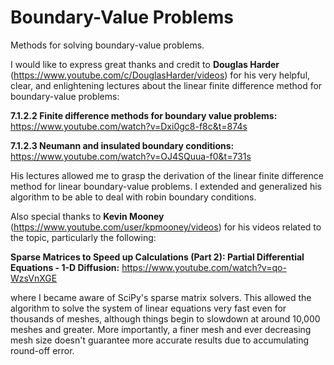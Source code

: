 # Boundary-Value Problems
Methods for solving boundary-value problems.

I would like to express great thanks and credit to **Douglas Harder** (https://www.youtube.com/c/DouglasHarder/videos)
for his very helpful, clear, and enlightening lectures about the linear finite difference method for boundary-value problems:

**7.1.2.2 Finite difference methods for boundary value problems:** https://www.youtube.com/watch?v=Dxi0gc8-f8c&t=874s

**7.1.2.3 Neumann and insulated boundary conditions:** https://www.youtube.com/watch?v=OJ4SQuua-f0&t=731s
        
His lectures allowed me to grasp the derivation of the linear finite difference method for linear
boundary-value problems. I extended and generalized his algorithm to be able to deal with robin boundary conditions.

Also special thanks to **Kevin Mooney** (https://www.youtube.com/user/kpmooney/videos)
for his videos related to the topic, particularly the following:

**Sparse Matrices to Speed up Calculations (Part 2): Partial Differential Equations - 1-D Diffusion:** https://www.youtube.com/watch?v=qo-WzsVnXGE

where I became aware of SciPy's sparse matrix solvers. This allowed the algorithm to solve the system of linear equations
very fast even for thousands of meshes, although things begin to slowdown at around 10,000 meshes and greater. More importantly,
a finer mesh and ever decreasing mesh size doesn't guarantee more accurate results due to accumulating round-off error.
